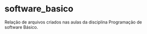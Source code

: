 # software_basico
Relação de arquivos criados nas aulas da disciplina Programação de software Básico.

